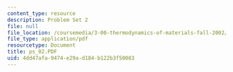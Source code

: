 ```yaml
---
content_type: resource
description: Problem Set 2
file: null
file_location: /coursemedia/3-00-thermodynamics-of-materials-fall-2002/4dd47afa9474e29ad184b122b3f50083_ps_02.PDF
file_type: application/pdf
resourcetype: Document
title: ps_02.PDF
uid: 4dd47afa-9474-e29a-d184-b122b3f50083
---
```

